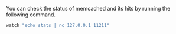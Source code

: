 You can check the status of memcached and its hits by running the following command.
```bash
watch "echo stats | nc 127.0.0.1 11211"
```
